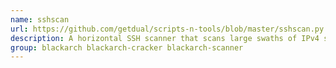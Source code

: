 ```yaml
---
name: sshscan
url: https://github.com/getdual/scripts-n-tools/blob/master/sshscan.py
description: A horizontal SSH scanner that scans large swaths of IPv4 space for a single SSH user and pass.
group: blackarch blackarch-cracker blackarch-scanner
---
```

